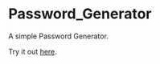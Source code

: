# Password_Generator

A simple Password Generator.

Try it out [here](https://debasreenath48.github.io/Password_Generator/).
